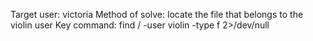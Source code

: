 Target user: victoria
Method of solve: locate the file that belongs to the violin user
Key command:
find / -user violin -type f 2>/dev/null
